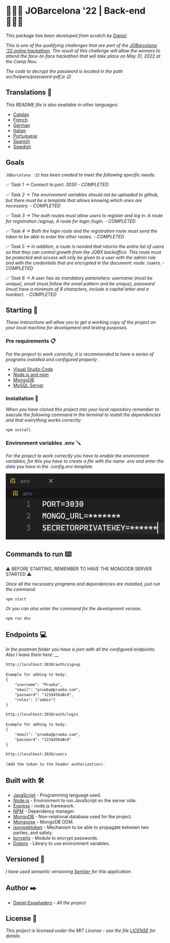 # 👨🏻‍💻 JOBarcelona '22 | Back-end 👨🏻‍💻

_This package has been developed from scratch by [Daniel](https://github.com/DanielEspanadero)._

_This is one of the qualifying challenges that are part of the [JOBarcelona '22 online hackathon](https://nuwe.io/challenge/jobarcelona-'22-back-end). The result of this challenge will allow the winners to attend the face-to-face hackathon that will take place on May 31, 2022 at the Camp Nou._

_The code to decrypt the password is located in the path src/helpers/password-pdf.js 😉_

## Translations 💬

_This README file is also available in other languages:_
- [Catalan](https://github.com/DanielEspanadero/hackathon-jobarcelona22-back-javascript/blob/main/docs/README-cat.md)
- [French](https://github.com/DanielEspanadero/hackathon-jobarcelona22-back-javascript/blob/main/docs/README-fr.md)
- [German](https://github.com/DanielEspanadero/hackathon-jobarcelona22-back-javascript/blob/main/docs/README-de.md)
- [Italian](https://github.com/DanielEspanadero/hackathon-jobarcelona22-back-javascript/blob/main/docs/README-it.md)
- [Portuguese](https://github.com/DanielEspanadero/hackathon-jobarcelona22-back-javascript/blob/main/docs/README-pt.md)
- [Spanish](https://github.com/DanielEspanadero/hackathon-jobarcelona22-back-javascript/blob/main/docs/README-es.md)
- [Swedish](https://github.com/DanielEspanadero/hackathon-jobarcelona22-back-javascript/blob/main/docs/README-se.md)

## Goals
_`JOBarcelona '22` has been created to meet the following specific needs:_

_✅ Task 1 → Connect to port: 3030 - COMPLETED_

_✅ Task 2 → The environment variables should not be uploaded to github, but there must be a template that allows knowing which ones are necessary. - COMPLETED_

_✅ Task 3 → The auth routes must allow users to register and log in: A route for registration /signup, A route for login /login. - COMPLETED_

_✅ Task 4 → Both the login route and the registration route must send the token to be able to enter the other routes. - COMPLETED_

_✅ Task 5 → In addition, a route is needed that returns the entire list of users so that they can control growth from the JOBX backoffice. This route must be protected and access will only be given to a user with the admin role and with the credentials that are encrypted in the document: route: /users. - COMPLETED_

_✅ Task 6 → A user has as mandatory parameters: username (must be unique), email (must follow the email pattern and be unique), password (must have a minimum of 8 characters, include a capital letter and a number). - COMPLETED_

## Starting 🚀

_These instructions will allow you to get a working copy of the project on your local machine for development and testing purposes._

### Pre requirements 📋

_For the project to work correctly, it is recommended to have a series of programs installed and configured properly:_
- [Visual Studio Code](https://code.visualstudio.com/download)
- [Node.js and npm](https://nodejs.org/es/)
- [MongoDB](https://docs.mongodb.com/manual/installation/)
- [MySQL Server](https://dev.mysql.com/downloads/)

### Installation 🔧

_When you have cloned this project into your local repository remember to execute the following command in the terminal to install the dependencies and that everything works correctly:_
```
npm install
```

### Environment variables .env 🪛

_For the project to work correctly you have to enable the environment variables, for this you have to create a file with the name .env and enter the data you have in the .config.env template_

![Demo](https://github.com/DanielEspanadero/hackathon-jobarcelona22-back-javascript/blob/main/docs/env.png)

## Commands to run ⌨️

⚠️ BEFORE STARTING, REMEMBER TO HAVE THE MONGODB SERVER STARTED ⚠️

_Once all the necessary programs and dependencies are installed, just run the command:_
```
npm start
```
_Or you can also enter the command for the development version._
```
npm run dev
```

## Endpoints 💻

_In the postman folder you have a json with all the configured endpoints._
_Also I leave them here:_
__
```
http://localhost:3030/auth/signup

Example for adding to body:
{
    "username": "Prueba",
    "email": "prueba@prueba.com",
    "password": "123$456aBcd",
    "roles": ["admin"]
}
```
```
http://localhost:3030/auth/login

Example for adding to body:
{
    "email": "prueba@prueba.com",
    "password": "123$456aBcd"
}
```
```
http://localhost:3030/users

(Add the token to the header authorization).
```

## Built with 🛠️

* [JavaScript](https://developer.mozilla.org/es/docs/Web/JavaScript) - Programming language used.
* [Node.js](https://nodejs.org/es/docs/) - Environment to run JavaScript on the server side.
* [Express](https://www.npmjs.com/package/express) - node.js framework.
* [NPM](https://www.npmjs.com/) - Dependency manager.
* [MongoDB](https://docs.mongodb.com/) - Non-relational database used for the project.
* [Mongoose](https://mongoosejs.com/docs/guide.html) - MongoDB ODM.
* [jsonwebtoken](https://www.npmjs.com/package/jsonwebtoken) - Mechanism to be able to propagate between two parties, and safely.
* [bcryptjs](https://www.npmjs.com/package/bcryptjs) - Module to encrypt passwords.
* [Dotenv](https://www.npmjs.com/package/dotenv) - Library to use environment variables.

## Versioned 📌

_I have used semantic versioning [SemVer](http://semver.org/) for this application._

## Author ✒️

* [Daniel Españadero](https://github.com/DanielEspanadero) - *All the project*

## License 📄

_This project is licensed under the MIT License - see the file [LICENSE](https://github.com/DanielEspanadero/nodeInitialDemo/blob/dev-teams/LICENSE) for details._